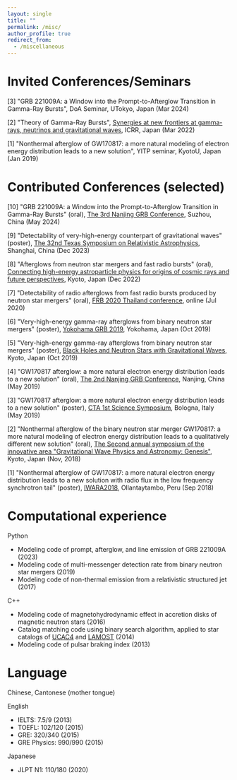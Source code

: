 ```yaml
---
layout: single
title: ""
permalink: /misc/
author_profile: true
redirect_from:
  - /miscellaneous
---
```


Invited Conferences/Seminars
======
[3] "GRB 221009A: a Window into the Prompt-to-Afterglow Transition in Gamma-Ray Bursts", DoA Seminar, UTokyo, Japan (Mar 2024)

[2] "Theory of Gamma-Ray Bursts", [Synergies at new frontiers at gamma-rays, neutrinos and gravitational waves](https://indico.icrr.u-tokyo.ac.jp/event/694/overview), ICRR, Japan (Mar 2022)

[1] "Nonthermal afterglow of GW170817: a more natural modeling of electron energy distribution leads to a new solution", YITP seminar, KyotoU, Japan (Jan 2019)


Contributed Conferences (selected)
======
[10] "GRB 221009A: a Window into the Prompt-to-Afterglow Transition in Gamma-Ray Bursts" (oral), [The 3rd Nanjing GRB Conference](http://grb2024.scientistsupport.com.cn:8088), Suzhou, China (May 2024)

[9] "Detectability of very-high-energy counterpart of gravitational waves" (poster), [The 32nd Texas Symposium on Relativistic Astrophysics](https://indico-tdli.sjtu.edu.cn/event/1582/), Shanghai, China (Dec 2023)

[8] "Afterglows from neutron star mergers and fast radio bursts" (oral), [Connecting high-energy astroparticle physics
for origins of cosmic rays and future perspectives](http://www2.yukawa.kyoto-u.ac.jp/~crphys2020/), Kyoto, Japan (Dec 2022)

[7] "Detectability of radio afterglows from fast radio bursts produced by neutron star mergers" (oral), [FRB 2020 Thailand conference](http://frb2020.phys.wvu.edu/about.html), online (Jul 2020)

[6] "Very-high-energy gamma-ray afterglows from binary neutron star mergers" (poster), [Yokohama GRB 2019](http://yokohamagrb2019.wikidot.com), Yokohama, Japan (Oct 2019)

[5] "Very-high-energy gamma-ray afterglows from binary neutron star mergers" (poster), [Black Holes and Neutron Stars with Gravitational Waves](http://www2.yukawa.kyoto-u.ac.jp/~mmgw2019/YKIS/index.php), Kyoto, Japan (Oct 2019)

[4] "GW170817 afterglow: a more natural electron energy distribution leads to a new solution" (oral), [The 2nd Nanjing GRB Conference](http://grb2024.scientistsupport.com.cn:8088/blog/news-2/more-about-nanjing-grb-conference-history-6), Nanjing, China (May 2019)

[3] "GW170817 afterglow: a more natural electron energy distribution leads to a new solution" (poster), [CTA 1st Science Symposium](https://indico.cta-observatory.org/event/1946/timetable/), Bologna, Italy (May 2019)

[2] "Nonthermal afterglow of the binary neutron star merger GW170817: a more natural modeling of electron energy distribution leads to a qualitatively different new solution" (oral), [The Second annual symposium of the innovative area "Gravitational Wave Physics and Astronomy: Genesis"](https://www.yukawa.kyoto-u.ac.jp/seminar/s52468?lang=en-GB), Kyoto, Japan (Nov, 2018)

[1] "Nonthermal afterglow of GW170817: a more natural electron energy distribution leads to a new solution with radio flux in the low frequency synchrotron tail" (poster), [IWARA2018](https://indico.cern.ch/event/646046/), Ollantaytambo, Peru (Sep 2018)


<!-- Service
======
Co-organizer of KIAA-DoA Seminar (Jun 2023 - )


Research Intern
======
UWA-USTC/NJU Research Training Program, The University of Western Australia (UWA), 2015 summer, Perth, Australia

Project: "A false intrinsic correlation in gamma-ray burst afterglow data"

Supervisor: [Prof. David Coward](https://research-repository.uwa.edu.au/en/persons/david-coward) -->


Computational experience
======
Python 
  * Modeling code of prompt, afterglow, and line emission of GRB 221009A (2023)
  * Modeling code of multi-messenger detection rate from binary neutron star mergers (2019)
  * Modeling code of non-thermal emission from a relativistic structured jet (2017)

C++
  * Modeling code of magnetohydrodynamic effect in accretion disks of magnetic neutron stars (2016)
  * Catalog matching code using binary search algorithm, applied to star catalogs of [UCAC4](https://irsa.ipac.caltech.edu/data/UCAC4/ucac4.html) and [LAMOST](http://www.lamost.org/dr7/v2.0/catalogue) (2014)
  * Modeling code of pulsar braking index (2013)

Language
======
Chinese, Cantonese (mother tongue)

English
  * IELTS: 7.5/9 (2013)
  * TOEFL: 102/120 (2015)
  * GRE: 320/340 (2015)
  * GRE Physics: 990/990 (2015)

Japanese
  * JLPT N1: 110/180 (2020)
